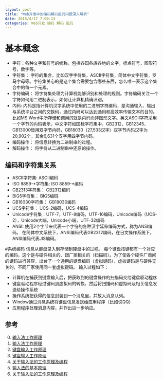 ```yaml
---
layout: post
title: "Web开发中的编码解码乱码问题深入解析"
date: 2015/4/17 7:09:13 
categories: Web开发 编码 解码 乱码
---
```


# 基本概念
+ 字符：各种文字和符号的统称，包括各国各族各地的文字，标点符号，图形符号，数字等。
+ 字符集： 字符的集合，比如汉字字符集，ASCII字符集，简体中文字符集，罗马字母等。字符集关心的是这个集合需要包含哪些东西，怎么唯一表示这个集合中的每一个元素。
+ 字符编码： 将字符集处理为计算机能够识别和处理的规则。字符编码关注一个字符如何用二进制表示，如何让计算机精确识别。
+ 内码: 内码是指计算机汉字系统中使用的二进制字符编码，是沟通输入、输出与系统平台之间的交换码，通过内码可以达到通用和高效率传输文本的目的。比如MS Word中所存储和调用的就是内码而非图形文字。英文ASCII字符采用一个字节的内码表示，中文字符如国标字符集中，GB2312、GB12345、GB13000皆用双字节内码，GB18030（27,533汉字）双字节内码汉字为20,902个，其余6,631个汉字用四字节内码。
+ 编码操作： 将信息转换为二进制串的过程。
+ 解码操作： 将字符从二进制串中还原的操作。

## 编码和字符集关系
+ ASCII字符集: ASCII编码
+ ISO 8859-\*字符集: ISO 8859-\*编码 
+ GB2313字符集： GB2312编码
+ BIG5字符集： BIG5编码
+ GB18030字符集： GB18030编码
+ UCS字符集： UCS-2编码，UCS-4编码
+ Unicode字符集：UTF-7，UTF-8编码，UTF-16编码，Unicode编码（UCS-2），Unicode大端，Unicode小端，UTF-32编码
+ ANSI: 使用2个字节来代表一个字符的各种汉字延伸编码方式，称为ANSI编码。 在简体中文系统下，ANSI编码代表GB2312编码，在日文操作系统下，ANSI编码代表JIS编码。 

#系统编码
信息从键盘录入到存储到硬盘中的过程。
每个键盘按键都有一个对应的编码，这个是与硬件相关的、跟厂家相关的（扫描码）。为了使各个硬件厂商间的键码进行兼容，出台了一个通用的键盘编码（虚拟键码），虚拟键码是与硬件无关的，不同厂家使用同一套虚拟键码。
输入过程如下：
+ 计算机在捕获到键盘输入后，把获取到的键盘操作的扫描码交给键盘驱动程序  
+ 键盘驱动程序经过键码到虚拟码的转换，然后将扫描码和虚拟码及相关信息发送给操作系统
+ 操作系统把获得的信息封装到一个消息里，并放入消息队列。
+ Window通过消息系统将键盘信息发送给应用程序（比如说QQ）
+ 应用程序处理消息内容，并作出进一步响应。


## 参考
0. [输入法工作原理][0]
1. [输入法工作原理][1]
2. [键盘输入工作原理][2]
3. [键盘输入工作原理][3]
4. [关于输入法的工作原理及编程][4]
5. [输入法的基本原理][5]
6. [关于输入法的工作原理及编程][6]








[0]: http://blog.csdn.net/shuilan0066/article/details/6883629 "输入法工作原理"
[1]: http://www.xp85.com/html/article-98-3220.html "输入法工作原理"
[2]: https://msdn.microsoft.com/zh-cn/library/ms171535v "键盘输入工作原理"
[3]: http://blog.csdn.net/zztfj/article/details/5106832 "键盘输入工作原理"
[4]: http://blog.csdn.net/xiajian2010/article/details/23596865 "关于输入法的工作原理及编程"
[5]: http://blog.163.com/zhao_a_s/blog/static/21635295200791810554941/ "输入法的基本原理"
[6]: http://m.blog.csdn.net/blog/xiajian2010/23596865 "关于输入法的工作原理及编程"